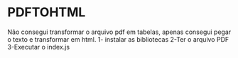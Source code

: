 # PDFTOHTML
Não consegui transformar o arquivo pdf em tabelas, apenas consegui pegar o texto e transformar em html.
1- instalar as bibliotecas
2-Ter o arquivo PDF
3-Executar o index.js

